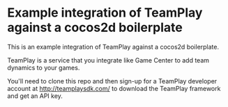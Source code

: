 Example integration of TeamPlay against a cocos2d boilerplate
=============================================================

This is an example integration of TeamPlay against a cocos2d boilerplate.

TeamPlay is a service that you integrate like Game Center to add team dynamics
to your games.

You'll need to clone this repo and then sign-up for a TeamPlay developer account
at http://teamplaysdk.com/ to download the TeamPlay framework and get an
API key.
